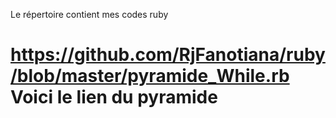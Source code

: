 Le répertoire contient mes codes ruby 
# https://github.com/RjFanotiana/ruby/blob/master/pyramide_While.rb Voici le lien du pyramide
